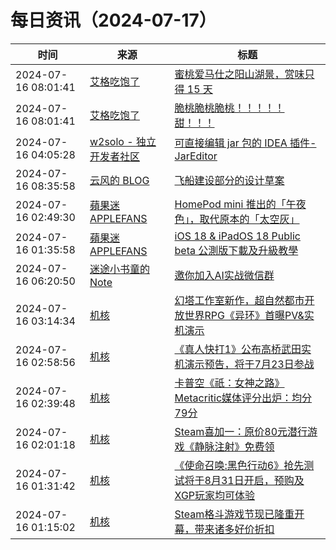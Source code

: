 ﻿# 每日资讯（2024-07-17）

|时间|来源|标题|
|---|---|---|
|2024-07-16 08:01:41|[艾格吃饱了](https://feedpress.me/wx-aigechibaole)|[蜜桃爱马仕之阳山湖景，赏味只得 15 天](http://mp.weixin.qq.com/s?__biz=MjM5NTYxODQyMA%3D%3D&mid=2653456188&idx=2&sn=5dedbff6f34f8c8439b9f99100b5b588)|
|2024-07-16 08:01:41|[艾格吃饱了](https://feedpress.me/wx-aigechibaole)|[脆桃脆桃脆桃！！！！！甜！！！](http://mp.weixin.qq.com/s?__biz=MjM5NTYxODQyMA%3D%3D&mid=2653456188&idx=1&sn=5fcc36df1e2c5a9d688154d777bf9e8a)|
|2024-07-16 04:05:28|[w2solo - 独立开发者社区](https://w2solo.com/topics/feed)|[可直接编辑 jar 包的 IDEA 插件-JarEditor](https://w2solo.com/topics/4774)|
|2024-07-16 08:35:58|[云风的 BLOG](http://blog.codingnow.com/atom.xml)|[飞船建设部分的设计草案](https://blog.codingnow.com/2024/07/building_system.html)|
|2024-07-16 02:49:30|[蘋果迷 APPLEFANS](https://applefans.today/feed/)|[HomePod mini 推出的「午夜色」，取代原本的「太空灰」](https://applefans.today/2024-07-homepod-mini-in-midnight/)|
|2024-07-16 01:35:58|[蘋果迷 APPLEFANS](https://applefans.today/feed/)|[iOS 18 & iPadOS 18 Public beta 公測版下載及升級教學](https://applefans.today/2024-ios-18-public-beta/)|
|2024-07-16 06:20:50|[迷途小书童的Note](https://xugaoxiang.com/feed)|[邀你加入AI实战微信群](https://xugaoxiang.com/2024/07/16/ai-wechat-group/)|
|2024-07-16 03:14:34|[机核](https://www.gcores.com/rss)|[幻塔工作室新作，超自然都市开放世界RPG《异环》首曝PV&实机演示](https://www.gcores.com/articles/185034)|
|2024-07-16 02:58:56|[机核](https://www.gcores.com/rss)|[《真人快打1》公布高桥武田实机演示预告，将于7月23日参战](https://www.gcores.com/articles/185032)|
|2024-07-16 02:39:48|[机核](https://www.gcores.com/rss)|[卡普空《祇：女神之路》Metacritic媒体评分出炉：均分79分](https://www.gcores.com/articles/185029)|
|2024-07-16 02:01:18|[机核](https://www.gcores.com/rss)|[Steam喜加一：原价80元潜行游戏《静脉注射》免费领](https://www.gcores.com/articles/185030)|
|2024-07-16 01:31:42|[机核](https://www.gcores.com/rss)|[《使命召唤:黑色行动6》抢先测试将于8月31日开启，预购及XGP玩家均可体验](https://www.gcores.com/articles/185026)|
|2024-07-16 01:15:02|[机核](https://www.gcores.com/rss)|[Steam格斗游戏节现已隆重开幕，带来诸多好价折扣](https://www.gcores.com/articles/185025)|
